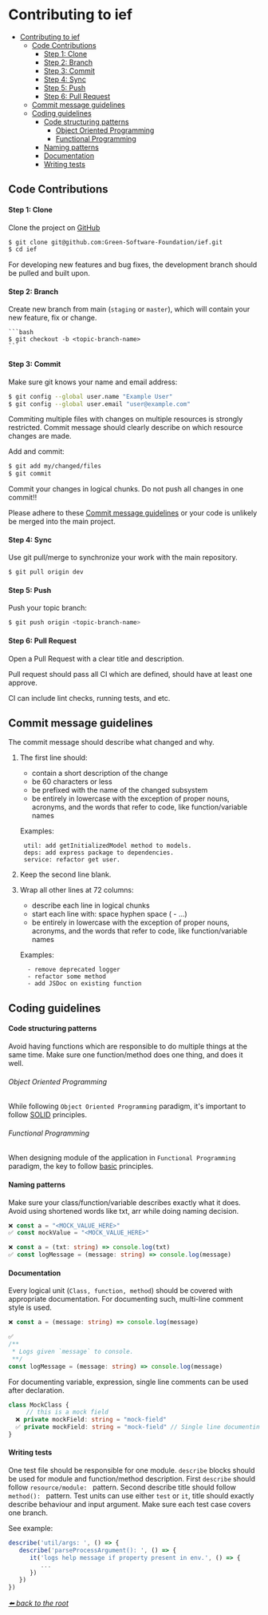 # Contributing to ief

- [Contributing to ief](#contributing-to-ief)
  - [Code Contributions](#code-contributions)
      - [Step 1: Clone](#step-1-clone)
      - [Step 2: Branch](#step-2-branch)
      - [Step 3: Commit](#step-3-commit)
      - [Step 4: Sync](#step-4-sync)
      - [Step 5: Push](#step-5-push)
      - [Step 6: Pull Request](#step-6-pull-request)
  - [Commit message guidelines](#commit-message-guidelines)
  - [Coding guidelines](#coding-guidelines)
      - [Code structuring patterns](#code-structuring-patterns)
          - [Object Oriented Programming](#object-oriented-programming)
          - [Functional Programming](#functional-programming)
      - [Naming patterns](#naming-patterns)
      - [Documentation](#documentation)
      - [Writing tests](#writing-tests)


## Code Contributions

#### Step 1: Clone

Clone the project on [GitHub](git@github.com:Green-Software-Foundation/ief.git)
   
   ```bash
   $ git clone git@github.com:Green-Software-Foundation/ief.git
   $ cd ief
   ```
   
For developing new features and bug fixes, the development branch should be pulled and built upon.

#### Step 2: Branch

Create new branch from main (`staging` or `master`), which will contain your new feature, fix or change. 

    ```bash
    $ git checkout -b <topic-branch-name>
    ```

#### Step 3: Commit

Make sure git knows your name and email address:

   ```bash
   $ git config --global user.name "Example User"
   $ git config --global user.email "user@example.com"
   ```

Commiting multiple files with changes on multiple resources is strongly restricted.
Commit message should clearly describe on which resource changes are made.

Add and commit:

   ```bash
   $ git add my/changed/files
   $ git commit
   ```  
    
Commit your changes in logical chunks. Do not push all changes in one commit!! 

Please adhere to these [Commit message guidelines](#commit-message-guidelines)
   or your code is unlikely be merged into the main project.

#### Step 4: Sync

Use git pull/merge to synchronize your work with the main repository.

   ```bash
   $ git pull origin dev
   ```
   
#### Step 5: Push

Push your topic branch:

   ```bash
   $ git push origin <topic-branch-name>
   ```

#### Step 6: Pull Request

Open a Pull Request with a clear title and description.

Pull request should pass all CI which are defined, should have at least one approve.

CI can include lint checks, running tests,  and etc.

## Commit message guidelines

The commit message should describe what changed and why.

   1. The first line should:
       * contain a short description of the change
       * be 60 characters or less
       * be prefixed with the name of the changed subsystem
       * be entirely in lowercase with the exception of proper nouns, acronyms, and the words that refer to code,
         like function/variable names
        
       Examples:
       
       ```
        util: add getInitializedModel method to models.
        deps: add express package to dependencies.
        service: refactor get user.
       ```
   2. Keep the second line blank. 
          
   3. Wrap all other lines at 72 columns:
      * describe each line in logical chunks
      * start each line with: space hyphen space ( - ...)
      * be entirely in lowercase with the exception of proper nouns, acronyms, and the words that refer to code,
        like function/variable names
      
      Examples:
      
      ```    
        - remove deprecated logger
        - refactor some method
        - add JSDoc on existing function
      ```
## Coding guidelines

#### Code structuring patterns

Avoid having functions which are responsible to do multiple things at the same time. Make sure one function/method does one thing, and does it well. 

###### Object Oriented Programming

While following `Object Oriented Programming` paradigm, it's important to follow [SOLID](https://en.wikipedia.org/wiki/SOLID) principles.

###### Functional Programming

When designing module of the application in `Functional Programming` paradigm, the key to follow [basic](https://dev.to/jamesrweb/principles-of-functional-programming-4b7c) principles.

#### Naming patterns

Make sure your class/function/variable describes exactly what it does. Avoid using shortened words like txt, arr while doing naming decision.

```ts
❌ const a = "<MOCK_VALUE_HERE>"
✅ const mockValue = "<MOCK_VALUE_HERE>"

❌ const a = (txt: string) => console.log(txt)
✅ const logMessage = (message: string) => console.log(message)
```

#### Documentation

Every logical unit (`Class, function, method`) should be covered with appropriate documentation. For documenting such, multi-line comment style is used.

```ts
❌ const a = (message: string) => console.log(message)

✅
/**
 * Logs given `message` to console.
 **/
const logMessage = (message: string) => console.log(message)
```

For documenting variable, expression, single line comments can be used after declaration.

```ts
class MockClass {
     // this is a mock field
  ❌ private mockField: string = "mock-field"
  ✅ private mockField: string = "mock-field" // Single line documenting style is used.
}
```

#### Writing tests

One test file should be responsible for one module. `describe` blocks should be used for module and function/method description. First `describe` should follow `resource/module: ` pattern. Second describe title should follow  `method(): ` pattern. Test units can use either `test` or `it`, title should exactly describe behaviour and input argument. Make sure each test case covers one branch.

See example: 
```ts
describe('util/args: ', () => {
   describe('parseProcessArgument(): ', () => {
      it('logs help message if property present in env.', () => {
         ...
      })
   })
})
```

*[⬅️ back to the root](/README.md#ief)*
